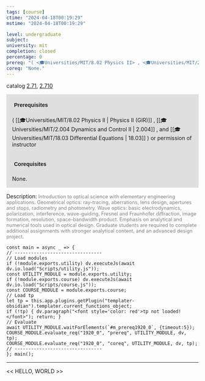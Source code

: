 ```yaml
---
tags: [course]
ctime: "2024-04-18T00:19:29"
mstime: "2024-04-18T00:19:29"

level: undergraduate
subject: 
university: mit
completion: closed
percentage: 0
prereq: "( <🎓Universities/MIT/8.02 Physics II> , <🎓Universities/MIT/2.004 Dynamics and Control II> , and <🎓Universities/MIT/18.03 Differential Equations> ) or permission of instructor"
coreq: "None."
---
```


catalog [2.71](http://student.mit.edu/catalog/m2b.html#2.71), [2.710](http://student.mit.edu/catalog/m2b.html#2.710)

<span style="display: block; padding: 15px; background-color: rgb(100, 100, 100, 0.2);"><font id="m_prereq1920_0" style="display: block; font-family: Arial, sans-serif; font-weight: bold; padding: 5px">Prerequisites</font><br><span id="prereq1920_0">( [[🎓Universities/MIT/8.02 Physics II | Physics II (GIR)]] , [[🎓Universities/MIT/2.004 Dynamics and Control II | 2.004]] , and [[🎓Universities/MIT/18.03 Differential Equations | 18.03]] ) or permission of instructor</span></span>
<span style="display: block; padding: 15px; background-color: rgb(100, 100, 100, 0.2);"><font id="m_coreq1920_0" style="display: block; font-family: Arial, sans-serif; font-weight: bold; padding: 5px">Corequisites</font><br><span id="coreq1920_0">None.</span></span>

<font style="">Description:</font>
<font style="color: grey; font-size: 0.8rem;">Introduction to optical science with elementary engineering applications. Geometrical optics: ray-tracing, aberrations, lens design, apertures and stops, radiometry and photometry. Wave optics: basic electrodynamics, polarization, interference, wave-guiding, Fresnel and Fraunhofer diffraction, image formation, resolution, space-bandwidth product. Emphasis on analytical and numerical tools used in optical design. Graduate students are required to complete additional assignments with stronger analytical content, and an advanced design project.</font>

```dataviewjs
const main = async _ => {
// --------------------------------
// Load modules
if (!module.exports.utility) dv.executeJs(await dv.io.load("Scripts/utility.js"));
const UTILITY_MODULE = module.exports.utility;
if (!module.exports.course) dv.executeJs(await dv.io.load("Scripts/course.js"));
const COURSE_MODULE = module.exports.course;
// Load tp
let tp = this.app.plugins.getPlugin("templater-obsidian").templater.current_functions_object;
if (!tp) { dv.paragraph("<font style='color: red'>tp not loaded!</font>"); return; }
// Evaluate
await UTILITY_MODULE.waitForElements(`#m_prereq1920_0`, {timeout:5});
COURSE_MODULE.evaluate_req("1920_0", "prereq", UTILITY_MODULE, dv, tp);
COURSE_MODULE.evaluate_req("1920_0", "coreq", UTILITY_MODULE, dv, tp);
// --------------------------------
}; main();
```

---

<< HELLO, WORLD >>
